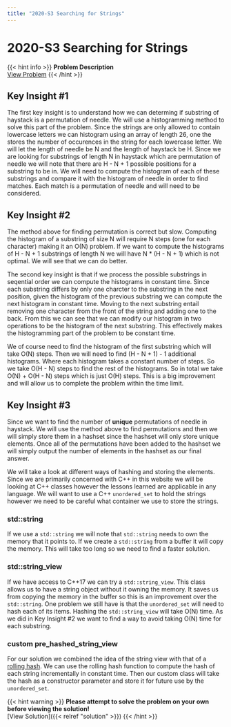 ```yaml
---
title: "2020-S3 Searching for Strings"
---
```


# 2020-S3 Searching for Strings

{{< hint info >}}
**Problem Description**  
[View Problem](https://cemc.uwaterloo.ca/contests/computing/past_ccc_contests/2020/ccc/seniorEF.pdf)
{{< /hint >}}

## Key Insight #1

The first key insight is to understand how we can determing if substring of haystack is a permutation of needle. We will use a histogramming method to solve this part of the problem. Since the strings are only allowed to contain lowercase letters we can histogram using an array of length 26, one the stores the number of occurences in the string for each lowercase letter. We will let the length of needle be N and the length of haystack be H. Since we are looking for substrings of length N in haystack which are permutation of needle we will note that there are H - N + 1 possible positions for a substring to be in. We will need to compute the histogram of each of these substrings and compare it with the histogram of needle in order to find matches. Each match is a permutation of needle and will need to be considered.

## Key Insight #2

The method above for finding permutation is correct but slow. Computing the histogram of a substring of size N will require N steps (one for each character) making it an O(N) problem. If we want to compute the histograms of H - N + 1 substrings of length N we will have N * (H - N + 1) which is not optimal. We will see that we can do better.

The second key insight is that if we process the possible substrings in seqential order we can compute the histograms in constant time. Since each substring differs by only one charcter to the substring in the next position, given the histogram of the previous substring we can compute the next histogram in constant time. Moving to the next substring entail removing one character from the front of the string and adding one to the back. From this we can see that we can modify our histogram in two operations to be the histogram of the next substring. This effectively makes the histogramming part of the problem to be constant time.

We of course need to find the histogram of the first substring which will take O(N) steps. Then we will need to find (H - N + 1) - 1 additional histograms. Where each histogram takes a constant number of steps. So we take O(H - N) steps to find the rest of the histograms. So in total we take O(N) + O(H - N) steps which is just O(H) steps. This is a big improvement and will allow us to complete the problem within the time limit.

## Key Insight #3

Since we want to find the number of **unique** permutations of needle in haystack. We will use the method above to find permutations and then we will simply store them in a hashset since the hashset will only store unique elements. Once all of the permutations have been added to the hashset we will simply output the number of elements in the hashset as our final answer.

We will take a look at different ways of hashing and storing the elements. Since we are primarily concerned with C++ in this website we will be looking at C++ classes however the lessons learned are applicable in any language. We will want to use a C++ `unordered_set` to hold the strings however we need to be careful what container we use to store the strings.

### std::string

If we use a `std::string` we will note that `std::string` needs to own the memory that it points to. If we create a `std::string` from a buffer it will copy the memory. This will take too long so we need to find a faster solution.

### std::string_view

If we have access to C++17 we can try a `std::string_view`. This class allows us to have a string object without it owning the memory. It saves us from copying the memory in the buffer so this is an improvement over the `std::string`. One problem we still have is that the `unordered_set` will need to hash each of its items. Hashing the `std::string_view` will take O(N) time. As we did in Key Insight #2 we want to find a way to avoid taking O(N) time for each substring.

### custom pre_hashed_string_view

For our solution we combined the idea of the string view with that of a [rolling hash](https://en.wikipedia.org/wiki/Rolling_hash). We can use the rolling hash function to compute the hash of each string incrementally in constant time. Then our custom class will take the hash as a constructor parameter and store it for future use by the `unordered_set`.

{{< hint warning >}}
**Please attempt to solve the problem on your own before viewing the solution!**  
[View Solution]({{< relref "solution" >}})
{{< /hint >}}

